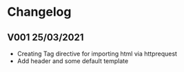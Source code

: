 # Changelog

## V001 25/03/2021
- Creating Tag directive for importing html via httprequest 
- Add header and some default template